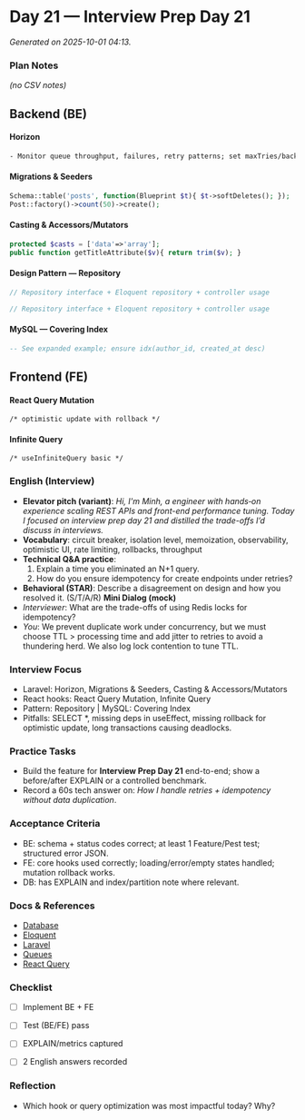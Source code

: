 # Day 21 — Interview Prep Day 21

_Generated on 2025-10-01 04:13._

### Plan Notes
_(no CSV notes)_

## Backend (BE)

#### Horizon
```txt
- Monitor queue throughput, failures, retry patterns; set maxTries/backoff per queue.
```

#### Migrations & Seeders
```php
Schema::table('posts', function(Blueprint $t){ $t->softDeletes(); });
Post::factory()->count(50)->create();
```

#### Casting & Accessors/Mutators
```php
protected $casts = ['data'=>'array'];
public function getTitleAttribute($v){ return trim($v); }
```

#### Design Pattern — Repository
```php
// Repository interface + Eloquent repository + controller usage
```
```php
// Repository interface + Eloquent repository + controller usage
```

#### MySQL — Covering Index
```sql
-- See expanded example; ensure idx(author_id, created_at desc)
```

## Frontend (FE)

#### React Query Mutation
```tsx
/* optimistic update with rollback */
```

#### Infinite Query
```tsx
/* useInfiniteQuery basic */
```

### English (Interview)
- **Elevator pitch (variant)**: *Hi, I'm Minh, a engineer with hands‑on experience scaling REST APIs and front-end performance tuning. Today I focused on interview prep day 21 and distilled the trade-offs I’d discuss in interviews.*
- **Vocabulary**: circuit breaker, isolation level, memoization, observability, optimistic UI, rate limiting, rollbacks, throughput
- **Technical Q&A practice**:  
  1) Explain a time you eliminated an N+1 query.  
  2) How do you ensure idempotency for create endpoints under retries?
- **Behavioral (STAR)**: Describe a disagreement on design and how you resolved it. (S/T/A/R)
**Mini Dialog (mock)**
- *Interviewer*: What are the trade-offs of using Redis locks for idempotency?
- *You*: We prevent duplicate work under concurrency, but we must choose TTL > processing time and add jitter to retries to avoid a thundering herd. We also log lock contention to tune TTL.



### Interview Focus
- Laravel: Horizon, Migrations & Seeders, Casting & Accessors/Mutators
- React hooks: React Query Mutation, Infinite Query
- Pattern: Repository | MySQL: Covering Index
- Pitfalls: SELECT *, missing deps in useEffect, missing rollback for optimistic update, long transactions causing deadlocks.


### Practice Tasks
- Build the feature for **Interview Prep Day 21** end-to-end; show a before/after EXPLAIN or a controlled benchmark.
- Record a 60s tech answer on: *How I handle retries + idempotency without data duplication*. 


### Acceptance Criteria
- BE: schema + status codes correct; at least 1 Feature/Pest test; structured error JSON.
- FE: core hooks used correctly; loading/error/empty states handled; mutation rollback works.
- DB: has EXPLAIN and index/partition note where relevant.


### Docs & References
- [Database](https://dev.mysql.com/doc/)
- [Eloquent](https://laravel.com/docs/eloquent)
- [Laravel](https://laravel.com/docs)
- [Queues](https://laravel.com/docs/queues)
- [React Query](https://tanstack.com/query/latest)

### Checklist
- [ ] Implement BE + FE
- [ ] Test (BE/FE) pass
- [ ] EXPLAIN/metrics captured
- [ ] 2 English answers recorded


### Reflection
- Which hook or query optimization was most impactful today? Why?